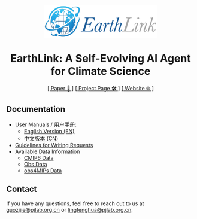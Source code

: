 <div align="center" xmlns="http://www.w3.org/1999/html">
<!-- logo -->
<p align="center">
  <img src="./assets/logo.png" width="300px" style="vertical-align:middle;">
</p>

# EarthLink: A Self-Evolving AI Agent for Climate Science

[[ Paper 📄 ]](https://arxiv.org/abs/2507.17311) [[ Project Page 🛠️ ]](http://www.openearthlab.com/EarthLink) [[ Website 🌐 ]](https://earthlink.intern-ai.org.cn/)


</div>

## Documentation
- User Manuals / 用户手册:
  - [English Version (EN)](https://aicarrier.feishu.cn/wiki/K4JRwWU07iaS3XkeOl1cDW5Jnqh)
  - [中文版本 (CN)](https://aicarrier.feishu.cn/wiki/KzeGwLns6iWiuLk00Kmcpfb4njh)
- [Guidelines for Writing Requests](./request_examples/README.md#guidelines-for-writing-requests)
- Available Data Information
  - [CMIP6 Data](./files/avail_CMIP6_data.xlsx)
  - [Obs Data](./files/avail_obs_data.xlsx)
  - [obs4MIPs Data](./files/avail_obs4mips_data.xlsx)


## Contact

If you have any questions, feel free to reach out to us at [guozijie@pjlab.org.cn](mailto:guozijie@pjlab.org.cn) or [lingfenghua@pjlab.org.cn](lingfenghua@pjlab.org.cn).